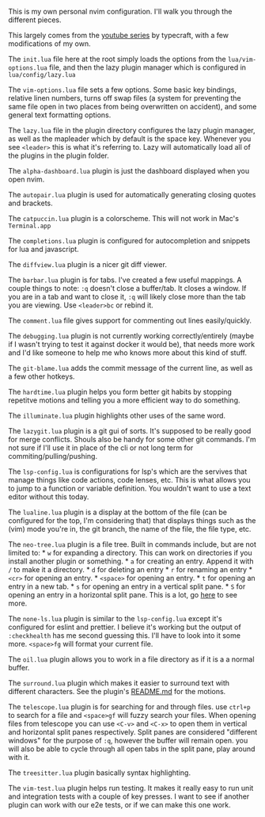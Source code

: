 This is my own personal nvim configuration. I'll walk you through the different pieces.

This largely comes from the [youtube series](https://www.youtube.com/playlist?list=PLsz00TDipIffreIaUNk64KxTIkQaGguqn) by typecraft, with a few modifications of my own.

The `init.lua` file here at the root simply loads the options from the `lua/vim-options.lua` file, and then the lazy plugin manager which is configured in `lua/config/lazy.lua`

The `vim-options.lua` file sets a few options. Some basic key bindings, relative linen numbers, turns off swap files (a system for preventing the same file open in two places from being overwritten on accident), and some general text formatting options.

The `lazy.lua` file in the plugin directory configures the lazy plugin manager, as well as the mapleader which by default is the space key. Whenever you see `<leader>` this is what it's referring to. Lazy will automatically load all of the plugins in the plugin folder.

The `alpha-dashboard.lua` plugin is just the dashboard displayed when you open nvim.

The `autopair.lua` plugin is used for automatically generating closing quotes and brackets.

The `catpuccin.lua` plugin is a colorscheme. This will not work in Mac's `Terminal.app`

The `completions.lua` plugin is configured for autocompletion and snippets for lua and javascript.

The `diffview.lua` plugin is a nicer git diff viewer.

The `barbar.lua` plugin is for tabs. I've created a few useful mappings. A couple things to note: `:q` doesn't close a buffer/tab. It closes a window. If you are in a tab and want to close it, `:q` will likely close more than the tab you are viewing. Use `<leader>bc` or rebind it.

The `comment.lua` file gives support for commenting out lines easily/quickly.

The `debugging.lua` plugin is not currently working correctly/entirely (maybe if I wasn't trying to test it against docker it would be), that needs more work and I'd like someone to help me who knows more about this kind of stuff.

The `git-blame.lua` adds the commit message of the current line, as well as a few other hotkeys.

The `hardtime.lua` plugin helps you form better git habits by stopping repetitve motions and telling you a more efficient way to do something.

The `illuminate.lua` plugin highlights other uses of the same word.

The `lazygit.lua` plugin is a git gui of sorts. It's supposed to be really good for merge conflicts. Shouls also be handy for some other git commands. I'm not sure if I'll use it in place of the cli or not long term for commiting/pulling/pushing.

The `lsp-config.lua` is configurations for lsp's which are the servives that manage things like code actions, code lenses, etc. This is what allows you to jump to a function or variable definition. You wouldn't want to use a text editor without this today.

The `lualine.lua` plugin is a display at the bottom of the file (can be configured for the top, I'm considering that) that displays things such as the (vim) mode you're in, the git branch, the name of the file, the file type, etc.

The `neo-tree.lua` plugin is a file tree. Built in commands include, but are not limited to:
    * `w` for expanding a directory. This can work on directories if you install another plugin or something.
    * `a` for creating an entry. Append it with `/` to make it a directory.
    * `d` for deleting an entry
    * `r` for renaming an entry
    * `<cr>` for opening an entry.
    * `<space>` for opening an entry.
    * `t` for opening an entry in a new tab.
    * `s` for opening an entry in a vertical split pane.
    * `S` for opening an entry in a horizontal split pane.
    This is a lot, go [here](https://github.com/nvim-neo-tree/neo-tree.nvim#:~:text=%3D%20true%2C%0A%20%20%20%20%20%20%20%20%20%20%7D%2C-,mappings,-%3D%20%7B%0A%20%20%20%20%20%20%20%20%20%20%20%20%5B%22) to see more. 

The `none-ls.lua` plugin is similar to the `lsp-config.lua` except it's configured for eslint and prettier. I believe it's working but the output of `:checkhealth` has me second guessing this. I'll have to look into it some more. `<space>fg` will format your current file.

The `oil.lua` plugin allows you to work in a file directory as if it is a a normal buffer.

The `surround.lua` plugin which makes it easier to surround text with different characters. See the plugin's [README.md](init.lua) for the motions.

The `telescope.lua` plugin is for searching for and through files. use `ctrl+p` to search for a file and `<space>gf` will fuzzy search your files.
    When opening files from telescope you can use `<C-v>` and `<C-x>` to open them in vertical and horizontal split panes respectively.
    Split panes are considered "different windows" for the purpose of `:q`, however the buffer will remain open. you will also be able to cycle through all open tabs in the split pane, play around with it.

The `treesitter.lua` plugin basically syntax highlighting.

The `vim-test.lua` plugin helps run testing. It makes it really easy to run unit and integration tests with a couple of key presses. I want to see if another plugin can work with our e2e tests, or if we can make this one work.
